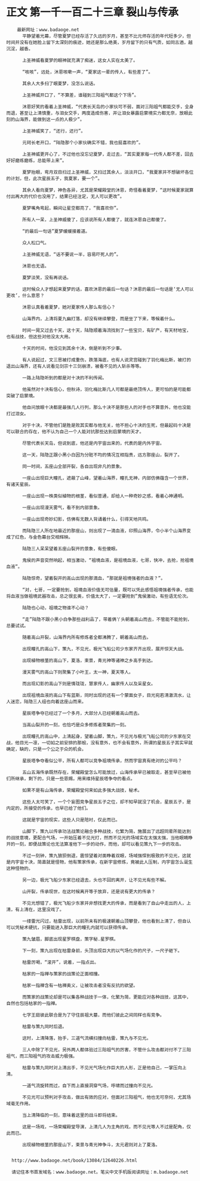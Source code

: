 # 正文 第一千一百二十三章 裂山与传承
        最新网址：www.badaoge.net
          平静望着光幕，尽管夏梦已经存活了久远的岁月，甚至不比元师存活的年代短多少，但时间并没有在她脸上留下太深刻的痕迹，她还是那么绝美，岁月留下的只有气质，如同古酒，越沉淀，越香。
      
          上圣神威看夏梦的眼神就充满了痴迷，这女人实在太美了。
      
          “咳咳”，远处，沐恩咳嗽一声，“夏家这一辈的传人，有些差了”。
      
          其余人大多扫了眼夏梦，没怎么说话。
      
          上圣神威开口了，“不算差，谁碰到三阳祖气都这个下场”。
      
          沐恩好笑的看着上圣神威，“代表长天岛的小家伙可不弱，面对三阳祖气都能交手，全身而退，甚至让上清慎重，与泪女交手，两度造成伤害，并让泪女暴露启蒙境实力都无奈，放眼此刻的山海界，能做到这一点的人极少”。
      
          上圣神威笑了，“还行，还行”。
      
          元珂长老开口，“陆隐那个小家伙确实不错，我也挺喜欢的”。
      
          上圣神威更开心了，不过他也没忘记夏梦，走过去，“其实夏家每一代传人都不差，回去好好磨练磨练，总能带上来”。
      
          夏梦抬眼，弯月双目扫过上圣神威，又扫过其余人，淡淡开口，“我夏家并不想破坏各位的计划，但，此次星辰五子，我夏家，要一个”。
      
          其余人看向夏梦，神色各异，尤其是荣耀殿堂的沐恩，奇怪看着夏梦，“这时候夏家就算付出再大的代价也没用了，结果已经注定，无人可以更改”。
      
          夏梦嘴角弯起，瞬间让星空都亮了，“我喜欢你”。
      
          所有人一呆，上圣神威傻了，应该说所有人都傻了，就连沐恩自己都傻了。
      
          “的最后一句话”夏梦缓缓接着道。
      
          众人松口气。
      
          上圣神威无语，“话不要说一半，容易吓死人的”。
      
          沐恩也无语。
      
          夏梦淡笑，没有再说话。
      
          这时候众人才想起来夏梦的话，喜欢沐恩的最后一句话？沐恩的最后一句话是‘无人可以更改’，什么意思？
      
          沐恩认真看着夏梦，她对夏家传人那么有信心？
      
          山海界内，上清将夏九幽打落，却没有继续攀登，而是坐了下来，等候着什么。
      
          时间一晃又过去十天，这十天，陆隐顺着海流找到了一些宝贝，有矿产，有天材地宝，也有战技，但这些对他没太大用。
      
          十天的时间，他没见到其余十决，倒是听到不少事。
      
          有人说起过，文三思被打成重伤，跌落海底，也有人说灵宫碰到了羽化梅比斯，被打的退出山海界，还有人说看见剑宗十三剑崩溃，被看不见的人斩杀等等。
      
          一路上陆隐听到的都是对十决的不利传闻。
      
          他虽然对十决有信心，但秋诗，羽化梅比斯几人可都是最绝顶传人，更可怕的是可能都突破了启蒙境。
      
          他自问放眼十决都是最强几人行列，那么十决不是那些人的对手也不算意外，他也没能打过泪女。
      
          对于十决，不管他们是胜是败其实都与他无关，他不担心十决的生死，但最起码十决是可以联合的存在，他不认为自己一个人能对抗那些达到启蒙境的天才。
      
          尽管代表长天岛，但说到底，他还是内宇宙出来的，代表的是内外宇宙。
      
          这一天，陆隐正跟小黑小白因为分赃不均的情况互相指责，远方那座山，裂开了。
      
          同一时间，五座山全部开裂，各自出现非凡的景象。
      
          一座山出现巨大瞳孔，遮蔽了山峰，望着山海界，瞳孔无神，内部仿佛蕴含一个世界，有诸天星辰。
      
          一座山出现一株类似植物的根茎，看似普通，却给人一种奇妙之感，看着心神通明。
      
          一座山出现漫天雾气，看不到内部景象。
      
          一座山出现奇妙幻影，仿佛有无数人背诵着什么，引得天地共鸣。
      
          而陆隐三人所在地最近的那座山，则出现了一滴血液，印照山海界，令小半个山海界变成了红色，与金色幕台交相辉映。
      
          陆隐三人呆呆望着五座山裂开的景象，有些傻眼。
      
          鬼侯的声音突然响起，相当激动，“祖境血液，是祖境血液，七哥，快冲，去抢，抢祖境血液”。
      
          陆隐惊奇，望着裂开的高山出现的那滴血，“那就是祖境强者的血液？”。
      
          “对，七哥，一定要抢到，祖境血液价值无可估量，既可以凭此感悟祖境强者传承，也能将血液当做祖境武器攻击，总之很玄奥，价值太大了，一定要抢到”鬼侯激动，有些语无伦次。
      
          陆隐也心动，祖境之物谁不心动？
      
          “走”陆隐不跟小黑小白争那些战利品了，带着俩丫头朝着高山而去，不管能不能抢到，总要试试。
      
          随着高山开裂，山海界内所有修炼者全都沸腾了，朝着高山而去。
      
          出现瞳孔的高山下，策九，不见光，极光飞船公司少东家齐齐出现，展开惊天大战。
      
          出现植物根茎的高山下，夏洛，束景，青光神等诸神之乡高手到达。
      
          漫天雾气的高山下则聚集了小叶王，太一神，夏天等人。
      
          而出现幻影的高山下则是情珑珑，慧家传人，幽家传人以及采星女。
      
          出现祖境血液的高山下有蓝斯，同时出现的还有一个蒙面女子，目光宛若清澈流水，让人迷恋，陆隐三人组也向着这座山而来。
      
          星辰塔争夺已经过了一个多月，大部分人已经朝着高山而去。
      
          当高山裂开的一刻，也恰巧是众多修炼者聚集的一刻。
      
          出现瞳孔的高山中，上清起身，望着山脚，策九，不见光与极光飞船公司的少东家在交战，他目光一凛，一切如之前安排的那般，没有意外，也不会有意外，所谓的星辰五子其实早就确定，缺的，只是一个公之于众的机会。
      
          星辰塔争夺看似公平，所有人都可以竞争祖境传承，然而宇宙真有绝对的公平吗？
      
          五山五海传承既然存在，荣耀殿堂怎么可能放过，山海传承早已被取走，甚至早已被他们所继承，剩下的，只是一些恩赐，用来维持星辰塔争夺的看点。
      
          如果不是有山海传承，荣耀殿堂何来如此多强大战技，秘术。
      
          这些人太可笑了，一个个妄图竞争星辰五子之位，却不知早就没了机会，星辰五子，是内定的，所接受的传承，也早已给了他们。
      
          这就是宇宙的现实，这些人只是陪衬，仅此而已。
      
          山脚下，策九以传承功法战策论融合多种战技，化繁为简，施展出了远超同辈所能达到的战技意境，更配合气场，一开始压着不见光打，然而不见光的场域实在太强太强，当他眼睛睁开的一刻，即便战策论也无法算准他下一步的动作，而他，却可以看见策九下一步的攻击。
      
          不过一刻钟，策九狼狈倒退，震惊望着对面睁着双眼，场域强悍到极致的不见光，这就是内宇宙十决，简直就是怪物，他有策家传承，在新宇宙修炼，竟被此人压制，内宇宙怎么诞生这种怪物的。
      
          另一边，极光飞船少东家已经退去，头也不回的离开，让不见光有些不解。
      
          山开裂，传承现世，在这时候离开等于放弃，还是说有更大的传承？
      
          不见光想错了，极光飞船少东家并非想找更大的传承，而是看到了自山中走出的人，上清，有上清在，这里没戏了。
      
          一缕雷光闪过，枯雷出现，以前所未有的极速朝着山顶攀登，他也看到上清了，但自认可以凭秘术硬抗，只要能进入那巨大的瞳孔内就可以获得传承。
      
          策九皱眉，脚底出现星罗棋盘，策字秘.星罗棋。
      
          下一刻，策九出现在枯雷身前，头顶出现巨大的以气场化作的尺子，一尺子砸下。
      
          枯雷厉喝，“滚开”，说着，一指点出。
      
          枯家的一指禅与策家的战策论正面相撞。
      
          枯家一指禅含有一枯禅奥义，让被攻击者没有反抗的欲望。
      
          而策家的战策论却是可以集各种战技于一体，化繁为简，更能应对各种战技，这其中，自然也包括枯家的一指禅。
      
          七字王庭彼此联合是为了守住辰祖大墓，而他们彼此之间同样也有竞争。
      
          枯雷与策九同时后退。
      
          这时，上清降落，抬手，三道气流横扫撞向枯雷，策九与不见光。
      
          三人中除了不见光，另外两人都体验过三阳祖气的厉害，不管什么攻击都对付不了三阳祖气，而三阳祖气的攻击威力极强。
      
          枯雷与策九同时对上清出手，不见光气场化作巨大的人形，正是他自己，一掌压向上清。
      
          一道气流旋转而过，自下而上直接洞穿气场，呼啸而过撞向不见光。
      
          不见光可以预判对手攻击，做出有效的应对，但面对三阳祖气，他也无可奈何，尤其场域毫无作用。
      
          当上清降临的一刻，意味着这里的战斗即将结束。
      
          这是一场戏，一场荣耀殿堂导演，上清几人为主角的戏，而不见光等人不过是配角，仅此而已。
      
          出现植物根茎的那座山下，束景与青光神争斗，太元君则对上了夏洛。
      
      
      http://www.badaoge.net/book/13084/12640226.html
      
      请记住本书首发域名：www.badaoge.net。笔尖中文手机版阅读网址：m.badaoge.net